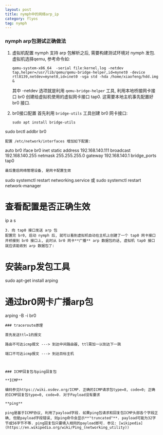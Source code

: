 ```yaml
---
layout: post
title: nymph中的网络arp_ip
category: flyos
tag: nymph
---
```


### nymph arp包测试正确做法

1. 虚拟机配置
   nymph 支持 arp 包解析之后, 需要构建测试环境对 nymph 发包. 虚拟机选择qemu, 参考命令如:
   
   ```
   qemu-system-x86_64  -serial file:kernel.log -netdev tap,helper=/usr/lib/qemu/qemu-bridge-helper,id=mynet0 -device rtl8139,netdev=mynet0,id=inet0 -vga std -hda /home/xiaofeng/hdd.img &
   ```
   
   其中 -netdev 选项就是利用 `qemu-bridge-helper` 工具, 利用本地桥接网卡接口 br0 创建给虚拟机使用的虚拟网卡接口 tap0. 这需要本地主机事先配置好 br0 接口. 

2. br0接口配置
   首先利用 `bridge-utils` 工具创建 br0 网卡接口:
   
   ```
   sudo apt install bridge-utils
   ```

sudo brctl addbr br0

```
配置 /etc/network/interfaces 增加如下配置:
```

auto br0
iface br0 inet static
    address 192.168.140.111
    broadcast 192.168.140.255
    netmask 255.255.255.0
    gateway 192.168.140.1
    bridge_ports tap0

```
最后重启网络管理设备, 是网卡配置生效
```

sudo systemctl restart networking.service
或
sudo systemctl restart network-manager

# 查看配置是否正确生效

ip a s

```
3. 向 tap0 接口发送 arp 包
配置完 br0, 启动 nymph 后, 就可以看到虚拟机自动在主机上创建了一个 tap0 网卡接口并桥接到 br0 接口上, 此时从 br0 网卡**广播** arp 数据包的话, 虚拟机 tap0 接口就应该能收到 arp 数据包了:
```

# 安装arp发包工具

sudo apt-get install arping

# 通过br0网卡广播arp包

arping -B -i br0

```
### traceroute原理

首先发送ttl=1的报文

路由不可达icmp报文 ---> 到达中间路由器, ttl需加一以到达下一跳

端口不可达icmp报文 ---> 到达目标主机



### ICMP回复包与ping回复包

**ICMP**

编码参见https://wiki.osdev.org/ICMP. 正确的ICMP请求包type=8, code=0; 正确的ICMP回复包type=0, code=0. 对于Payload没有要求

**ping**

ping是基于ICMP协议, 利用了payload字段. 如果ping包请求和回复包ICMP头部各个字段正确, 但是payload字段错误, 则ping命令会显示**"truncated"**. payload可能为32字节或56字节不等. ping回复包只要填入相同的payload即可. 参见: [wikipedia](https://en.wikipedia.org/wiki/Ping_(networking_utility))
```
